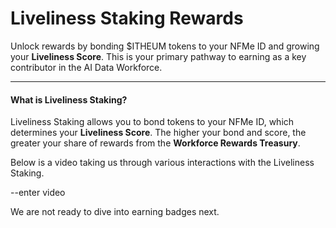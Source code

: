 # Liveliness Staking Rewards

Unlock rewards by bonding $ITHEUM tokens to your NFMe ID and growing your **Liveliness Score**. This is your primary pathway to earning as a key contributor in the AI Data Workforce.

***

#### **What is Liveliness Staking?**

Liveliness Staking allows you to bond tokens to your NFMe ID, which determines your **Liveliness Score**. The higher your bond and score, the greater your share of rewards from the **Workforce Rewards Treasury**.

Below is a video taking us through various interactions with the Liveliness Staking.

\--enter video

We are not ready to dive into earning badges next.
